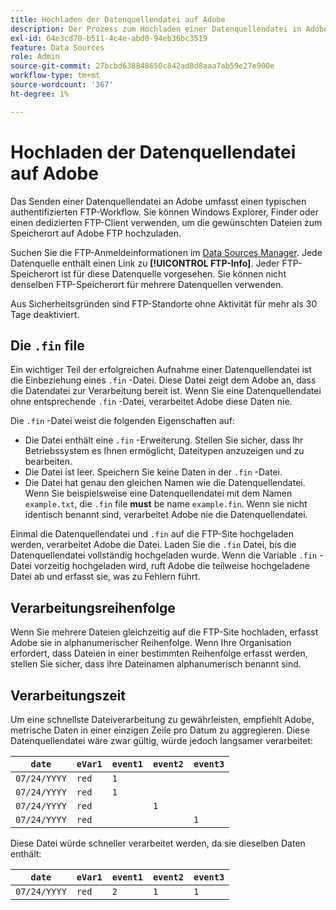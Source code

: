 ```yaml
---
title: Hochladen der Datenquellendatei auf Adobe
description: Der Prozess zum Hochladen einer Datenquellendatei in Adobe Analytics zur Erfassung.
exl-id: 64e3cd70-b511-4c4e-abd0-94eb36bc3519
feature: Data Sources
role: Admin
source-git-commit: 27bcbd638848650c842ad8d8aaa7ab59e27e900e
workflow-type: tm+mt
source-wordcount: '367'
ht-degree: 1%

---
```


# Hochladen der Datenquellendatei auf Adobe

Das Senden einer Datenquellendatei an Adobe umfasst einen typischen authentifizierten FTP-Workflow. Sie können Windows Explorer, Finder oder einen dedizierten FTP-Client verwenden, um die gewünschten Dateien zum Speicherort auf Adobe FTP hochzuladen.

Suchen Sie die FTP-Anmeldeinformationen im [Data Sources Manager](manage.md). Jede Datenquelle enthält einen Link zu **[!UICONTROL FTP-Info]**. Jeder FTP-Speicherort ist für diese Datenquelle vorgesehen. Sie können nicht denselben FTP-Speicherort für mehrere Datenquellen verwenden.

Aus Sicherheitsgründen sind FTP-Standorte ohne Aktivität für mehr als 30 Tage deaktiviert.

## Die `.fin` file

Ein wichtiger Teil der erfolgreichen Aufnahme einer Datenquellendatei ist die Einbeziehung eines `.fin` -Datei. Diese Datei zeigt dem Adobe an, dass die Datendatei zur Verarbeitung bereit ist. Wenn Sie eine Datenquellendatei ohne entsprechende `.fin` -Datei, verarbeitet Adobe diese Daten nie.

Die `.fin` -Datei weist die folgenden Eigenschaften auf:

* Die Datei enthält eine `.fin` -Erweiterung. Stellen Sie sicher, dass Ihr Betriebssystem es Ihnen ermöglicht, Dateitypen anzuzeigen und zu bearbeiten.
* Die Datei ist leer. Speichern Sie keine Daten in der `.fin` -Datei.
* Die Datei hat genau den gleichen Namen wie die Datenquellendatei. Wenn Sie beispielsweise eine Datenquellendatei mit dem Namen `example.txt`, die `.fin` file **must** be name `example.fin`. Wenn sie nicht identisch benannt sind, verarbeitet Adobe nie die Datenquellendatei.

Einmal die Datenquellendatei und `.fin` auf die FTP-Site hochgeladen werden, verarbeitet Adobe die Datei. Laden Sie die `.fin` Datei, bis die Datenquellendatei vollständig hochgeladen wurde. Wenn die Variable `.fin` -Datei vorzeitig hochgeladen wird, ruft Adobe die teilweise hochgeladene Datei ab und erfasst sie, was zu Fehlern führt.

## Verarbeitungsreihenfolge

Wenn Sie mehrere Dateien gleichzeitig auf die FTP-Site hochladen, erfasst Adobe sie in alphanumerischer Reihenfolge. Wenn Ihre Organisation erfordert, dass Dateien in einer bestimmten Reihenfolge erfasst werden, stellen Sie sicher, dass ihre Dateinamen alphanumerisch benannt sind.

## Verarbeitungszeit

Um eine schnellste Dateiverarbeitung zu gewährleisten, empfiehlt Adobe, metrische Daten in einer einzigen Zeile pro Datum zu aggregieren. Diese Datenquellendatei wäre zwar gültig, würde jedoch langsamer verarbeitet:

| `date` | `eVar1` | `event1` | `event2` | `event3` |
| --- | --- | --- | --- | --- |
| `07/24/YYYY` | `red` | `1` | | |
| `07/24/YYYY` | `red` | `1` | | |
| `07/24/YYYY` | `red` | | `1` | |
| `07/24/YYYY` | `red` | | | `1` |

Diese Datei würde schneller verarbeitet werden, da sie dieselben Daten enthält:

| `date` | `eVar1` | `event1` | `event2` | `event3` |
| --- | --- | --- | --- | --- |
| `07/24/YYYY` | `red` | `2` | `1` | `1` |
